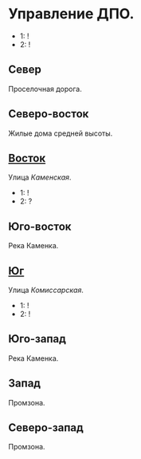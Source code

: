 # Управление ДПО.

* 1:    !
* 2:    !

## Север

Проселочная дорога.

## Северо-восток

Жилые дома средней высоты.

## [Восток](./585020.md)

Улица *Каменская*.

* 1:    !
* 2:    ?

## Юго-восток

Река Каменка.

## [Юг](./560035.md)

Улица *Комиссарская*.

* 1:    !
* 2:    !

## Юго-запад

Река Каменка.

## Запад

Промзона.

## Северо-запад

Промзона.
